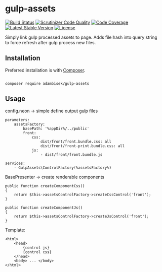 gulp-assets
===========
[![Build Status](https://travis-ci.org/adambisek/gulp-assets.svg?branch=master)](https://travis-ci.org/adambisek/gulp-assets)
[![Scrutinizer Code Quality](https://scrutinizer-ci.com/g/adambisek/gulp-assets/badges/quality-score.png?b=master)](https://scrutinizer-ci.com/g/adambisek/gulp-assets/?branch=master)
[![Code Coverage](https://scrutinizer-ci.com/g/adambisek/gulp-assets/badges/coverage.png?b=master)](https://scrutinizer-ci.com/g/adambisek/gulp-assets/?branch=master)
[![Latest Stable Version](https://poser.pugx.org/adambisek/gulp-assets/v/stable)](https://packagist.org/packages/adambisek/gulp-assets)
[![License](https://poser.pugx.org/adambisek/gulp-assets/license.png)](https://github.com/adambisek/gulp-assets/blob/master/LICENSE)

Simply link gulp processed assets to page.
Adds file hash into query string to force refresh after gulp process new files.

Installation
------------
Preferred installation is with [Composer](https://doc.nette.org/composer).

<code>
composer require adambisek/gulp-assets
</code>

Usage
------------
config.neon -> simple define output gulp files
```
parameters:
	assetsFactory:
		basePath: '%appDir%/../public'
		front:
			css:
				dist/front/front.bundle.css: all
				dist/front/front-print.bundle.css: all
			js:
				- dist/front/front.bundle.js

services:
	- GulpAssets\ControlFactory(%assetsFactory%)
```

BasePresenter -> create renderable components
```
public function createComponentCss()
{
	return $this->assetsControlFactory->createCssControl('front');
}

public function createComponentJs()
{
	return $this->assetsControlFactory->createJsControl('front');
}
```

Template:
```
<html>
	<head>
		{control js}
		{control css}
	</head>
	<body> ... </body>
</html>
```